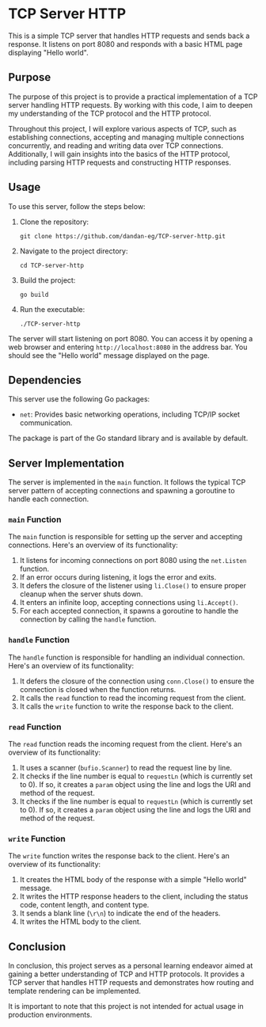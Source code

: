 # TCP Server HTTP

This is a simple TCP server that handles HTTP requests and sends back a response. It listens on port 8080 and responds
with a basic HTML page displaying "Hello world".

## Purpose

The purpose of this project is to provide a practical implementation of a TCP server handling HTTP requests. By working
with this code, I aim to deepen my understanding of the TCP protocol and the HTTP protocol.

Throughout this project, I will explore various aspects of TCP, such as establishing connections, accepting and managing
multiple connections concurrently, and reading and writing data over TCP connections. Additionally, I will gain insights
into the basics of the HTTP protocol, including parsing HTTP requests and constructing HTTP responses.

## Usage

To use this server, follow the steps below:


1. Clone the repository:
   ```shell
   git clone https://github.com/dandan-eg/TCP-server-http.git
   ```
2. Navigate to the project directory:
   ```shell
   cd TCP-server-http
   ```
3. Build the project:
   ```shell
   go build
   ```
4. Run the executable:
   ```shell
   ./TCP-server-http
   ```

The server will start listening on port 8080. You can access it by opening a web browser and
entering `http://localhost:8080` in the address bar. You should see the "Hello world" message displayed on the page.

## Dependencies

This server use the following Go packages:

- `net`: Provides basic networking operations, including TCP/IP socket communication.

The package is part of the Go standard library and is available by default.

## Server Implementation

The server is implemented in the `main` function. It follows the typical TCP server pattern of accepting connections and
spawning a goroutine to handle each connection.

### `main` Function

The `main` function is responsible for setting up the server and accepting connections. Here's an overview of its
functionality:

1. It listens for incoming connections on port 8080 using the `net.Listen` function.
2. If an error occurs during listening, it logs the error and exits.
3. It defers the closure of the listener using `li.Close()` to ensure proper cleanup when the server shuts down.
4. It enters an infinite loop, accepting connections using `li.Accept()`.
5. For each accepted connection, it spawns a goroutine to handle the connection by calling the `handle` function.

### `handle` Function

The `handle` function is responsible for handling an individual connection. Here's an overview of its functionality:


1. It defers the closure of the connection using `conn.Close()` to ensure the connection is closed when the function
   returns.
2. It calls the `read` function to read the incoming request from the client.
3. It calls the `write` function to write the response back to the client.

### `read` Function

The `read` function reads the incoming request from the client. Here's an overview of its functionality:

1. It uses a scanner (`bufio.Scanner`) to read the request line by line.
2. It checks if the line number is equal to `requestLn` (which is currently set to 0). If so, it creates a `param`
   object using the line and logs the URI and method of the request.
3. It checks if the line number is equal to `requestLn` (which is currently set to 0). If so, it creates a `param`
   object using the line and logs the URI and method of the request.



### `write` Function

The `write` function writes the response back to the client. Here's an overview of its functionality:

1. It creates the HTML body of the response with a simple "Hello world" message.
2. It writes the HTTP response headers to the client, including the status code, content length, and content type.
3. It sends a blank line (`\r\n`) to indicate the end of the headers.
4. It writes the HTML body to the client.

## Conclusion

In conclusion, this project serves as a personal learning endeavor aimed at gaining a better understanding of TCP and
HTTP protocols. It provides a TCP server that handles HTTP requests and demonstrates how routing and template rendering
can be implemented.

It is important to note that this project is not intended for actual usage in production
environments.